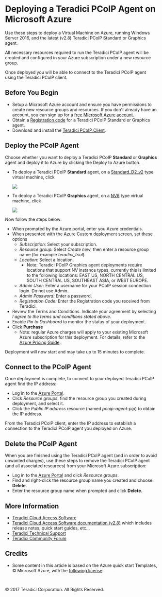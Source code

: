 # Deploying a Teradici PCoIP Agent on Microsoft Azure

Use these steps to deploy a Virtual Machine on Azure, running Windows Server 2016, and the latest (v2.8) Teradici PCoIP Standard or Graphics agent. 

All necessary resources required to run the Teradici PCoIP agent will be created and configured in your Azure subscription under a new resource group.

Once deployed you will be able to connect to the Teradici PCoIP agent using the Teradici PCoIP client.

## Before You Begin

* Setup a Microsoft Azure account and ensure you have permissions to create new resource groups and resources. If you don't already have an account, you can sign up for a [free Microsoft Azure account](https://azure.microsoft.com/free/). 
* Obtain a [Registration code](http://connect.teradici.com/cas-trial) for a Teradici PCoIP Standard or Graphics agent.
* Download and install the [Teradici PCoIP Client](http://www.teradici.com/product-finder/client-downloads).

## Deploy the PCoIP Agent

Choose whether you want to deploy a Teradici PCoIP **Standard** or **Graphics** agent and deploy it to Azure by clicking the Deploy to Azure button.
   
* To deploy a Teradici PCoIP **Standard** agent, on a [Standard_D2_v2](https://docs.microsoft.com/en-us/azure/virtual-machines/windows/sizes-general) type virtual machine, click
    
    <a target="_blank" href="https://portal.azure.com/#create/Microsoft.Template/uri/https%3A%2F%2Fdevtemplatestore.blob.core.windows.net%2Ftemplates%2Fmaster%2Fdeployments%2Fazure%2Fsa%2Fazuredeploy.json"><img src="http://azuredeploy.net/deploybutton.png"/></a>
    
* To deploy a Teradici PCoIP **Graphics** agent, on a [NV6](https://docs.microsoft.com/en-us/azure/virtual-machines/windows/sizes-gpu) type virtual machine, click

    <a target="_blank" href="https://portal.azure.com/#create/Microsoft.Template/uri/https%3A%2F%2Fdevtemplatestore.blob.core.windows.net%2Ftemplates%2Fmaster%2Fdeployments%2Fazure%2Fga%2Fazuredeploy.json"><img src="http://azuredeploy.net/deploybutton.png"/></a>

Now follow the steps below:

* When prompted by the Azure portal, enter you Azure credentials.
* When presented with the Azure Custom deployment screen, set these options
    * *Subscription:* Select your subscription.
    * *Resource group:* Select *Create new*, then enter a resource group name (for example *teradici_trial*).
    * *Location:* Select a location. 
        * Note: Teradici PCoIP Graphics agent deployments require locations that support NV instance types, currently this is limited to the following locations: EAST US, NORTH CENTRAL US, SOUTH CENTRAL US, SOUTHEAST ASIA, or WEST EUROPE.
    * *Admin User:* Enter a username for your PCoIP session connection login. Do not use Admin.
    * *Admin Password:* Enter a password.
    * *Registration Code:* Enter the Registration code you received from Teradici.
* Review the Terms and Conditions. Indicate your agreement by selecting *I agree to the terms and conditions stated above*.
* Enable *Pin to Dashboard* to monitor the status of your deployment.
* Click **Purchase**
    *  Note: regular Azure charges will apply to your existing Microsoft Azure subscription for this deployment. For details, refer to the [Azure Pricing Guide](https://azure.microsoft.com/pricing/).

Deployment will now start and may take up to 15 minutes to complete.

## Connect to the PCoIP Agent

Once deployment is complete, to connect to your deployed Teradici PCoIP agent find the IP address:
* Log in to the [Azure Portal](https://portal.azure.com/).
* Click *Resource groups*, find the resource group you created during deployment, and select it.
* Click the *Public IP address* resource (named *pcoip-agent-pip*) to obtain the IP address.

From the Teradici PCoIP client, enter the IP address to establish a connection to the Teradici PCoIP agent you deployed on Azure.

## Delete the PCoIP Agent

When you are finished using the Teradici PCoIP agent (and in order to avoid unwanted charges), use these steps to remove the Teradici PCoIP agent (and all associated resources) from your Microsoft Azure subscription:
* Log in to the [Azure Portal](https://portal.azure.com/) and click *Resource groups*.
* Find and right-click the resource group name you created and choose **Delete**.
* Enter the resource group name when prompted and click **Delete**.

## More Information

* [Teradici Cloud Access Software](http://www.teradici.com/products-and-solutions/pcoip-products/cloud-access-software)
* [Teradici Cloud Access Software documentation (v2.8)](https://techsupport.teradici.com/ics/support/kbanswer.asp?deptID=15164&task=knowledge&questionID=3090) which includes release notes, quick start guides, etc...
* [Teradici Technical Support](https://techsupport.teradici.com)
* [Teradici Community Forum](https://communities.teradici.com/topics/cloud+access+software.html)

## Credits

* Some content in this article is based on the Azure quick start Templates, © Microsoft Azure, with the [following license](https://github.com/Azure/azure-quickstart-templates/blob/master/LICENSE).

<p>&nbsp;</p>
© 2017 Teradici Corporation. All Rights Reserved.
<p>&nbsp;</p>